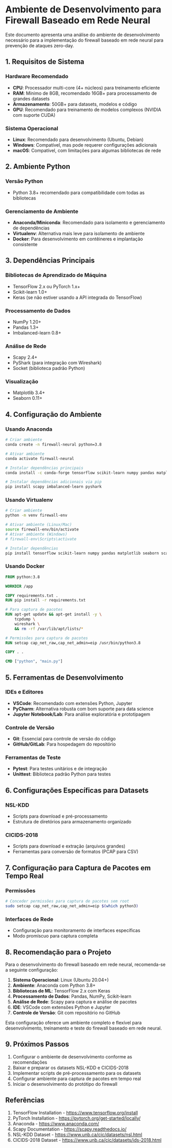 # Ambiente de Desenvolvimento para Firewall Baseado em Rede Neural

Este documento apresenta uma análise do ambiente de desenvolvimento necessário para a implementação do firewall baseado em rede neural para prevenção de ataques zero-day.

## 1. Requisitos de Sistema

### Hardware Recomendado
- **CPU**: Processador multi-core (4+ núcleos) para treinamento eficiente
- **RAM**: Mínimo de 8GB, recomendado 16GB+ para processamento de grandes datasets
- **Armazenamento**: 50GB+ para datasets, modelos e código
- **GPU**: Recomendado para treinamento de modelos complexos (NVIDIA com suporte CUDA)

### Sistema Operacional
- **Linux**: Recomendado para desenvolvimento (Ubuntu, Debian)
- **Windows**: Compatível, mas pode requerer configurações adicionais
- **macOS**: Compatível, com limitações para algumas bibliotecas de rede

## 2. Ambiente Python

### Versão Python
- Python 3.8+ recomendado para compatibilidade com todas as bibliotecas

### Gerenciamento de Ambiente
- **Anaconda/Miniconda**: Recomendado para isolamento e gerenciamento de dependências
- **Virtualenv**: Alternativa mais leve para isolamento de ambiente
- **Docker**: Para desenvolvimento em contêineres e implantação consistente

## 3. Dependências Principais

### Bibliotecas de Aprendizado de Máquina
- TensorFlow 2.x ou PyTorch 1.x+
- Scikit-learn 1.0+
- Keras (se não estiver usando a API integrada do TensorFlow)

### Processamento de Dados
- NumPy 1.20+
- Pandas 1.3+
- Imbalanced-learn 0.8+

### Análise de Rede
- Scapy 2.4+
- PyShark (para integração com Wireshark)
- Socket (biblioteca padrão Python)

### Visualização
- Matplotlib 3.4+
- Seaborn 0.11+

## 4. Configuração do Ambiente

### Usando Anaconda

```bash
# Criar ambiente
conda create -n firewall-neural python=3.8

# Ativar ambiente
conda activate firewall-neural

# Instalar dependências principais
conda install -c conda-forge tensorflow scikit-learn numpy pandas matplotlib seaborn

# Instalar dependências adicionais via pip
pip install scapy imbalanced-learn pyshark
```

### Usando Virtualenv

```bash
# Criar ambiente
python -m venv firewall-env

# Ativar ambiente (Linux/Mac)
source firewall-env/bin/activate
# Ativar ambiente (Windows)
# firewall-env\Scripts\activate

# Instalar dependências
pip install tensorflow scikit-learn numpy pandas matplotlib seaborn scapy imbalanced-learn pyshark
```

### Usando Docker

```dockerfile
FROM python:3.8

WORKDIR /app

COPY requirements.txt .
RUN pip install -r requirements.txt

# Para captura de pacotes
RUN apt-get update && apt-get install -y \
    tcpdump \
    wireshark \
    && rm -rf /var/lib/apt/lists/*

# Permissões para captura de pacotes
RUN setcap cap_net_raw,cap_net_admin=eip /usr/bin/python3.8

COPY . .

CMD ["python", "main.py"]
```

## 5. Ferramentas de Desenvolvimento

### IDEs e Editores
- **VSCode**: Recomendado com extensões Python, Jupyter
- **PyCharm**: Alternativa robusta com bom suporte para data science
- **Jupyter Notebook/Lab**: Para análise exploratória e prototipagem

### Controle de Versão
- **Git**: Essencial para controle de versão do código
- **GitHub/GitLab**: Para hospedagem do repositório

### Ferramentas de Teste
- **Pytest**: Para testes unitários e de integração
- **Unittest**: Biblioteca padrão Python para testes

## 6. Configurações Específicas para Datasets

### NSL-KDD
- Scripts para download e pré-processamento
- Estrutura de diretórios para armazenamento organizado

### CICIDS-2018
- Scripts para download e extração (arquivos grandes)
- Ferramentas para conversão de formatos (PCAP para CSV)

## 7. Configuração para Captura de Pacotes em Tempo Real

### Permissões
```bash
# Conceder permissões para captura de pacotes sem root
sudo setcap cap_net_raw,cap_net_admin=eip $(which python3)
```

### Interfaces de Rede
- Configuração para monitoramento de interfaces específicas
- Modo promíscuo para captura completa

## 8. Recomendação para o Projeto

Para o desenvolvimento do firewall baseado em rede neural, recomenda-se a seguinte configuração:

1. **Sistema Operacional**: Linux (Ubuntu 20.04+)
2. **Ambiente**: Anaconda com Python 3.8+
3. **Bibliotecas de ML**: TensorFlow 2.x com Keras
4. **Processamento de Dados**: Pandas, NumPy, Scikit-learn
5. **Análise de Rede**: Scapy para captura e análise de pacotes
6. **IDE**: VSCode com extensões Python e Jupyter
7. **Controle de Versão**: Git com repositório no GitHub

Esta configuração oferece um ambiente completo e flexível para desenvolvimento, treinamento e teste do firewall baseado em rede neural.

## 9. Próximos Passos

1. Configurar o ambiente de desenvolvimento conforme as recomendações
2. Baixar e preparar os datasets NSL-KDD e CICIDS-2018
3. Implementar scripts de pré-processamento para os datasets
4. Configurar ambiente para captura de pacotes em tempo real
5. Iniciar o desenvolvimento do protótipo do firewall

## Referências

1. TensorFlow Installation - https://www.tensorflow.org/install
2. PyTorch Installation - https://pytorch.org/get-started/locally/
3. Anaconda - https://www.anaconda.com/
4. Scapy Documentation - https://scapy.readthedocs.io/
5. NSL-KDD Dataset - https://www.unb.ca/cic/datasets/nsl.html
6. CICIDS-2018 Dataset - https://www.unb.ca/cic/datasets/ids-2018.html
